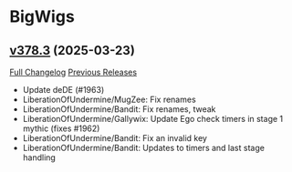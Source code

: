 # BigWigs

## [v378.3](https://github.com/BigWigsMods/BigWigs/tree/v378.3) (2025-03-23)
[Full Changelog](https://github.com/BigWigsMods/BigWigs/compare/v378.2...v378.3) [Previous Releases](https://github.com/BigWigsMods/BigWigs/releases)

- Update deDE (#1963)  
- LiberationOfUndermine/MugZee: Fix renames  
- LiberationOfUndermine/Bandit: Fix renames, tweak  
- LiberationOfUndermine/Gallywix: Update Ego check timers in stage 1 mythic (fixes #1962)  
- LiberationOfUndermine/Bandit: Fix an invalid key  
- LiberationOfUndermine/Bandit: Updates to timers and last stage handling  
